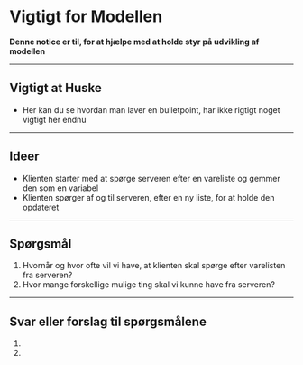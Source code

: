 # Vigtigt for Modellen

**Denne notice er til, for at hjælpe med at holde styr på udvikling af modellen**

---

## Vigtigt at Huske

* Her kan du se hvordan man laver en bulletpoint, har ikke rigtigt noget vigtigt her endnu

---

## Ideer

* Klienten starter med at spørge serveren efter en vareliste og gemmer den som en variabel
* Klienten spørger af og til serveren, efter en ny liste, for at holde den opdateret

---

## Spørgsmål

1. Hvornår og hvor ofte vil vi have, at klienten skal spørge efter varelisten fra serveren?
2. Hvor mange forskellige mulige ting skal vi kunne have fra serveren?

---

## Svar eller forslag til spørgsmålene

1.
2.